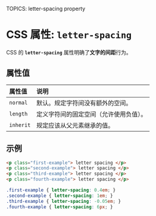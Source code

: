 TOPICS: letter-spacing property

# CSS 属性: `letter-spacing`

CSS 的 **`letter-spacing`** 属性明确了**文字的间距**行为。

## 属性值

| 属性值 | 说明 |
| :--- | :--- |
| `normal` | 默认。规定字符间没有额外的空间。|
| `length` | 定义字符间的固定空间（允许使用负值）。|
| `inherit` | 规定应该从父元素继承的值。|

## 示例

```html
<p class="first-example"> letter spacing </p>
<p class="second-example"> letter spacing </p>
<p class="third-example"> letter spacing </p>
<p class="fourth-example"> letter spacing </p>
```

```css
.first-example { letter-spacing: 0.4em; }
.second-example { letter-spacing: 1em; }
.third-example { letter-spacing: -0.05em; }
.fourth-example { letter-spacing: 6px; }
```
